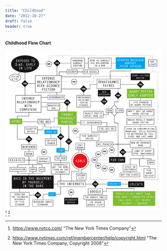 ```yaml
---
title: "Childhood"
date: "2012-10-27"
draft: false
header: true
---
```


#### Childhood Flow Chart


![Childhood Flow Chart](/images/09opart.large.gif "Childhood Flow Chart, Copyright 2008 - The New York Times Company") [^1] [^2]

[^1]: https://www.nytco.com/        								"The New York Times Company"
[^2]: https://www.nytimes.com/ref/membercenter/help/copyright.html  "The New York Times Company, Copyright 2008"